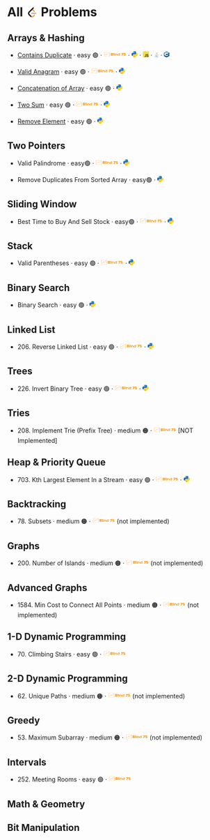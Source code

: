 # All <img src="assets/lcLogo.png" style="height: 1em; vertical-align: bottom;"> Problems

## Arrays & Hashing

- [Contains Duplicate](https://leetcode.com/problems/contains-duplicate/)
  · easy 🟢
  · [<img src="assets/blind75Logo.png" style="height: 1em;">](blind75.md)
  · [<img src="assets/pythonLogo.png" style="height: 1em; ">](Python/01_arraysAndHashing/0217_containsDuplicate.ipynb)
  · [<img src="assets/jsLogo.png" style="height: 1em; ">](https://github.com/flenhu/leetcode)
  · [<img src="assets/javaLogo.png" style="height: 1em; ">](https://github.com/flenhu/leetcode)
  · [<img src="assets/cppLogo.png" style="height: 1em; ">](https://github.com/flenhu/leetcode)

- [Valid Anagram](https://leetcode.com/problems/valid-anagram/)
  · easy 🟢
  · [<img src="assets/blind75Logo.png" style="height: 1em;">](https://github.com/flenhu/leetcode/blob/main/blind75.md)
  · [<img src="assets/pythonLogo.png" style="height: 1em; ">](Python/01_arraysAndHashing/0242_validAnagram.ipynb)

- [Concatenation of Array](https://leetcode.com/problems/concatenation-of-array/)
  · easy 🟢
  · [<img src="assets/pythonLogo.png" style="height: 1em; ">](https://github.com/flenhu/leetcode)

- [Two Sum](https://leetcode.com/problems/two-sum/)
  · easy 🟢
  · [<img src="assets/blind75Logo.png" style="height: 1em;">](blind75.md)
  · [<img src="assets/pythonLogo.png" style="height: 1em; ">](Python/01_arraysAndHashing/0001_twoSum.ipynb)

- [Remove Element](https://leetcode.com/problems/remove-element/)
  · easy 🟢
  · [<img src="assets/pythonLogo.png" style="height: 1em; ">](https://github.com/flenhu/leetcode)

## Two Pointers
- Valid Palindrome 
  · easy🟢
  · [<img src="assets/blind75Logo.png" style="height: 1em;">](blind75.md)
  · [<img src="assets/pythonLogo.png" style="height: 1em; ">](https://github.com/flenhu/leetcode)

- Remove Duplicates From Sorted Array 
  · easy🟢
  · [<img src="assets/pythonLogo.png" style="height: 1em;">](https://github.com/flenhu/leetcode)

## Sliding Window
- Best Time to Buy And Sell Stock 
  · easy🟢 
  · [<img src="assets/blind75Logo.png" style="height: 1em;">](blind75.md)
  · [<img src="assets/pythonLogo.png" style="height: 1em;">](https://github.com/flenhu/leetcode)

## Stack
- Valid Parentheses 
  · easy 🟢 
  · [<img src="assets/blind75Logo.png" style="height: 1em;">](blind75.md)
  · [<img src="assets/pythonLogo.png" style="height: 1em;">](https://github.com/flenhu/leetcode)

## Binary Search

- Binary Search 
  · easy 🟢
  · [<img src="assets/pythonLogo.png" style="height: 1em;">](https://github.com/flenhu/leetcode)

## Linked List

- 206\. Reverse Linked List 
  · easy 🟢 
  · [<img src="assets/blind75Logo.png" style="height: 1em;">](blind75.md)
  · [<img src="assets/pythonLogo.png" style="height: 1em;">](https://github.com/flenhu/leetcode)

## Trees

- 226\. Invert Binary Tree 
  · easy 🟢 
  · [<img src="assets/blind75Logo.png" style="height: 1em;">](blind75.md)
  · [<img src="assets/pythonLogo.png" style="height: 1em;">](https://github.com/flenhu/leetcode)

## Tries

- 208\. Implement Trie (Prefix Tree) 
  · medium 🟠 
  · [<img src="assets/blind75Logo.png" style="height: 1em;">](blind75.md) [NOT Implemented]

## Heap & Priority Queue

- 703\. Kth Largest Element In a Stream 
  · easy 🟢 
  · [<img src="assets/blind75Logo.png" style="height: 1em;">](blind75.md)
  · [<img src="assets/pythonLogo.png" style="height: 1em;">](https://github.com/flenhu/leetcode)

## Backtracking

- 78\. Subsets 
  · medium 🟠 
  · [<img src="assets/blind75Logo.png" style="height: 1em;">](blind75.md)
  (not implemented)

## Graphs

- 200\. Number of Islands 
  · medium 🟠 
  · [<img src="assets/blind75Logo.png" style="height: 1em;">](blind75.md)
  (not implemented)

## Advanced Graphs

- 1584\. Min Cost to Connect All Points 
  · medium 🟠 
  · [<img src="assets/blind75Logo.png" style="height: 1em;">](blind75.md)
  (not implemented)

## 1-D Dynamic Programming

- 70\. Climbing Stairs 
  · easy 🟢 
  · [<img src="assets/blind75Logo.png" style="height: 1em;">](blind75.md)

## 2-D Dynamic Programming

- 62\. Unique Paths 
  · medium 🟠 
  · [<img src="assets/blind75Logo.png" style="height: 1em;">](blind75.md)
  (not implemented)

## Greedy

- 53\. Maximum Subarray 
  · medium 🟠 
  · [<img src="assets/blind75Logo.png" style="height: 1em;">](blind75.md)
  (not implemented)

## Intervals

- 252\. Meeting Rooms 
  · easy 🟢 
  · [<img src="assets/blind75Logo.png" style="height: 1em;">](blind75.md)

## Math & Geometry

## Bit Manipulation
